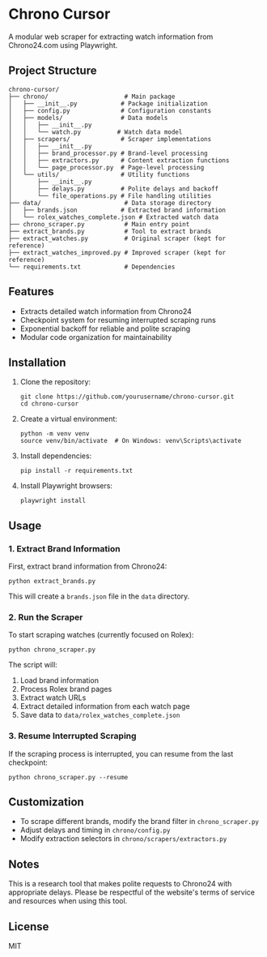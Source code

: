 # Chrono Cursor

A modular web scraper for extracting watch information from Chrono24.com using Playwright.

## Project Structure

```
chrono-cursor/
├── chrono/                     # Main package
│   ├── __init__.py            # Package initialization
│   ├── config.py              # Configuration constants
│   ├── models/                # Data models
│   │   ├── __init__.py
│   │   └── watch.py          # Watch data model
│   ├── scrapers/              # Scraper implementations
│   │   ├── __init__.py
│   │   ├── brand_processor.py # Brand-level processing
│   │   ├── extractors.py      # Content extraction functions
│   │   └── page_processor.py  # Page-level processing
│   └── utils/                 # Utility functions
│       ├── __init__.py
│       ├── delays.py          # Polite delays and backoff
│       └── file_operations.py # File handling utilities
├── data/                       # Data storage directory
│   ├── brands.json            # Extracted brand information
│   └── rolex_watches_complete.json # Extracted watch data
├── chrono_scraper.py           # Main entry point
├── extract_brands.py           # Tool to extract brands
├── extract_watches.py          # Original scraper (kept for reference)
├── extract_watches_improved.py # Improved scraper (kept for reference)
└── requirements.txt            # Dependencies
```

## Features

- Extracts detailed watch information from Chrono24
- Checkpoint system for resuming interrupted scraping runs
- Exponential backoff for reliable and polite scraping
- Modular code organization for maintainability

## Installation

1. Clone the repository:
   ```
   git clone https://github.com/yourusername/chrono-cursor.git
   cd chrono-cursor
   ```

2. Create a virtual environment:
   ```
   python -m venv venv
   source venv/bin/activate  # On Windows: venv\Scripts\activate
   ```

3. Install dependencies:
   ```
   pip install -r requirements.txt
   ```

4. Install Playwright browsers:
   ```
   playwright install
   ```

## Usage

### 1. Extract Brand Information

First, extract brand information from Chrono24:

```
python extract_brands.py
```

This will create a `brands.json` file in the `data` directory.

### 2. Run the Scraper

To start scraping watches (currently focused on Rolex):

```
python chrono_scraper.py
```

The script will:
1. Load brand information
2. Process Rolex brand pages
3. Extract watch URLs
4. Extract detailed information from each watch page
5. Save data to `data/rolex_watches_complete.json`

### 3. Resume Interrupted Scraping

If the scraping process is interrupted, you can resume from the last checkpoint:

```
python chrono_scraper.py --resume
```

## Customization

- To scrape different brands, modify the brand filter in `chrono_scraper.py`
- Adjust delays and timing in `chrono/config.py`
- Modify extraction selectors in `chrono/scrapers/extractors.py`

## Notes

This is a research tool that makes polite requests to Chrono24 with appropriate delays. Please be respectful of the website's terms of service and resources when using this tool.

## License

MIT 